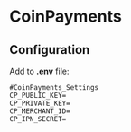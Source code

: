 # CoinPayments


## Configuration

Add to **.env** file:

```
#CoinPayments_Settings
CP_PUBLIC_KEY=
CP_PRIVATE_KEY=
CP_MERCHANT_ID=
CP_IPN_SECRET=
```